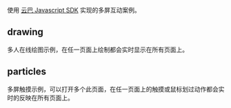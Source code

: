 使用 [云巴 Javascript SDK][1] 实现的多屏互动案例。

drawing
--------

多人在线绘图示例，在任一页面上绘制都会实时显示在所有页面上。

particles
--------

多屏触摸示例，可以打开多个此页面，在任一页面上的触摸或鼠标划过动作都会实时的反映在所有页面上。


[1]: http://yunba.io/docs2/Javascript_SDK/
